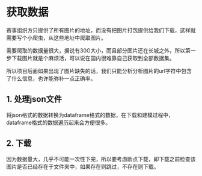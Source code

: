 # 获取数据

赛事组织方只提供了所有图片的地址，而没有把图片打包提供给我们下载，这样就需要写个小爬虫，从这些地址中爬取图片。

需要爬取的数据量很大，据说有30G大小，而且部分图片还在长城之外，所以第一步下载图片就是个麻烦活，可以说在国内很难靠自己获取到全部数据集。

所以项目后面如果出现了图片缺失的话，我们只能分析分析图片的url字符中包含了什么信息，也许能弥补一点正确率。

## 1. 处理json文件

将json格式的数据转换为dataframe格式的数据，在下载和建模过程中，dataframe格式的数据遍历起来会方便很多。


## 2. 下载

因为数据量大，几乎不可能一次性下完，所以要考虑断点下载，即下载之前检查该图片是否已经存在于文件夹中，如果存在则跳过，不存在则下载。


